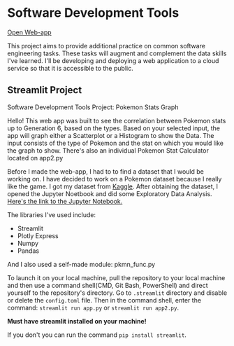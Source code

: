# Software Development Tools
[Open Web-app](https://tripleten-sda-project.onrender.com/)


This project aims to provide additional practice on common software engineering tasks. These tasks will augment and complement the data skills I've learned.
I'll be developing and deploying a web application to a cloud service so that it is accessible to the public.

## Streamlit Project
Software Development Tools Project: Pokemon Stats Graph

Hello! This web app was built to see the correlation between Pokemon stats up to Generation 6, based on the types.
Based on your selected input, the app will graph either a Scatterplot or a Histogram to show the Data. The input consists of the 
type of Pokemon and the stat on which you would like the graph to show. There's also an individual Pokemon Stat Calculator located on app2.py

Before I made the web-app, I had to to find a dataset that I would be working on. I have decided to work on a Pokemon dataset because I really like the game. I got my dataset from [Kaggle](www.kaggle.com). After obtaining the dataset, I opened the Jupyter  Noetbook and did some Exploratory Data Analysis. [Here's the link to the Jupyter Notebook.](https://github.com/reondaze-a/tripleten-projects/blob/main/project-4/notebooks/EDA%20Pokemon.ipynb) 


The libraries I've used include:
* Streamlit
* Plotly Express
* Numpy
* Pandas

And I also used a self-made module: pkmn_func.py

To launch it on your local machine, pull the repository to your local machine and then use a command shell(CMD, Git Bash, PowerShell)
and direct yourself to the repository's directory.  Go to `.streamlit` directory and disable or delete the `config.toml` file. Then in the command shell, enter the command: `streamlit run app.py` or `streamlit run app2.py`.

**Must have streamlit installed on your machine!**

If you don't you can run the command `pip install streamlit`.
